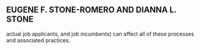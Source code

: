 ## EUGENE F. STONE-ROMERO AND DIANNA L. STONE

actual job applicants, and job incumbents) can affect all of these processes and associated practices.